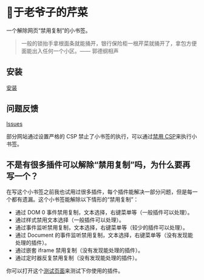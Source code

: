 # 🌿于老爷子的芹菜
一个解除网页“禁用复制”的小书签。

> 一般的锁抬手拿根面条就能捅开，银行保险柜一根芹菜就捅开了，拿包方便面能出入任何一个小区。—— 郭德纲相声

## 安装

[安装](http://renwenlong.com/celery)

## 问题反馈

[Issues](https://github.com/yulanggong/celery/issues)

部分网站通过设置严格的 CSP 禁止了小书签的执行，可以通过[禁用 CSP](https://stackoverflow.com/questions/27323631)来执行小书签。

## 不是有很多插件可以解除“禁用复制”吗，为什么要再写一个？

在写这个小书签之前我也试用过很多插件，每个插件能解决一部分问题，但是每一个都有遗漏。这个小书签能解除以下情形的“禁用复制”：

* 通过 DOM 0 事件禁用复制，文本选择，右键菜单等（一般插件可以处理）。
* 通过样式禁用文本选择（一般插件可以处理）。
* 通过事件监听禁用复制，文本选择，右键菜单等（较少的插件可以处理）。
* 通过 Document 的事件监听禁用复制，文本选择，右键菜单等（没有发现能处理的插件）。
* 通过嵌套 iframe 禁用复制（没有发现能处理的插件）。
* 通过定时器反复禁用复制（没有发现能处理的插件）。

你可以打开这个[测试页面](http://renwenlong.com/celery/test.html)来测试下你使用的插件。
